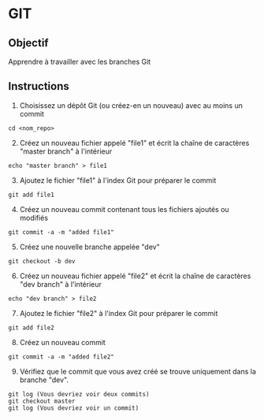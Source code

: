 # GIT

## Objectif
Apprendre à travailler avec les branches Git

## Instructions

1. Choisissez un dépôt Git (ou créez-en un nouveau) avec au moins un commit
```
cd <nom_repo>
```
2. Créez un nouveau fichier appelé "file1" et écrit la chaîne de caractères "master branch" à l'intérieur
```
echo "master branch" > file1
```
3. Ajoutez le fichier "file1" à l'index Git pour préparer le commit
```
git add file1
```
4. Créez un nouveau commit contenant tous les fichiers ajoutés ou modifiés 
```
git commit -a -m "added file1"
```
5. Créez une nouvelle branche appelée "dev"
```
git checkout -b dev
```
6. Créez un nouveau fichier appelé "file2" et écrit la chaîne de caractères "dev branch" à l'intérieur
```
echo "dev branch" > file2
```
7. Ajoutez le fichier "file2" à l'index Git pour préparer le commit
```
git add file2
```
8. Créez un nouveau commit
```
git commit -a -m "added file2"
```

9. Vérifiez que le commit que vous avez créé se trouve uniquement dans la branche "dev".
```
git log (Vous devriez voir deux commits)
git checkout master
git log (Vous devriez voir un commit)
```






